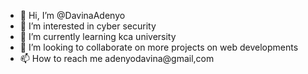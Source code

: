 - 👋 Hi, I’m @DavinaAdenyo
- 👀 I’m interested in cyber security
- 🌱 I’m currently learning kca university
- 💞️ I’m looking to collaborate on more projects on web developments
- 📫 How to reach me adenyodavina@gmail,com

<!---
DavinaAdenyo/DavinaAdenyo is a ✨ special ✨ repository because its `README.md` (this file) appears on your GitHub profile.
You can click the Preview link to take a look at your changes.
--->
